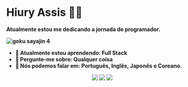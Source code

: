 # Hiury Assis 😶‍🌫️

 <strong></strong><strong>Atualmente estou me dedicando a jornada de programador.

![goku sayajin 4](https://media.tenor.com/L1cDjAxDr9MAAAAM/breno-bruhzil.gif)

- 🚀 Atualmente estou aprendendo: <strong>Full Stack</strong> 
- 💬 Pergunte-me sobre: <strong>Qualquer coisa</strong>
- 📣 Nós podemos falar em: <strong>Português, Inglês, Japonês e Coreano.</strong>

<div align="center">

  <a href="#" alt="Gmail">
    <img src="https://img.shields.io/badge/-Gmail-FF0000?style=flat-square&labelColor=FF0000&logo=gmail&logoColor=white&link=LINK-DO-SEU-EMAIL"/></a>

  <a href="#" alt="Linkedin">
    <img src="https://img.shields.io/badge/-Linkedin-0e76a8?style=flat-square&logo=Linkedin&logoColor=white&link=[LINK-DO-SEU-LINKEDIN]https://www.linkedin.com/in/hiury-lima-36844322b" /></a>

  <a href="#" alt="Instagram">
    <img src="https://img.shields.io/badge/-Instagram-DF0174?style=flat-square&labelColor=DF0174&logo=instagram&logoColor=white&link=LINK-DO-SEU-INSTAGRAM"/></a>

</div>
